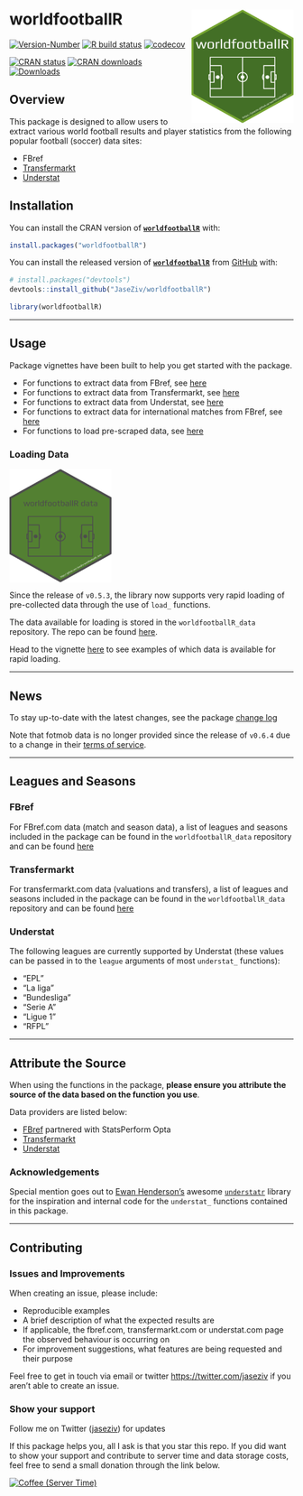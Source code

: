 
<!-- README.md is generated from README.Rmd. Please edit that file -->

# worldfootballR <img src="man/figures/logo.png" align="right" width="181" height="201"/>

<!-- badges: start -->

[![Version-Number](https://img.shields.io/github/r-package/v/JaseZiv/worldfootballR?label=worldfootballR%20(Dev))](https://github.com/JaseZiv/worldfootballR/)
[![R build
status](https://github.com/JaseZiv/worldfootballR/workflows/R-CMD-check/badge.svg)](https://github.com/JaseZiv/worldfootballR/actions)
[![codecov](https://codecov.io/gh/JaseZiv/worldfootballR/branch/main/graph/badge.svg?token=WGLU5J34VL)](https://app.codecov.io/gh/JaseZiv/worldfootballR)

[![CRAN
status](https://www.r-pkg.org/badges/version-last-release/worldfootballR?style=for-the-badge)](https://CRAN.R-project.org/package=worldfootballR)
[![CRAN
downloads](http://cranlogs.r-pkg.org/badges/grand-total/worldfootballR)](https://CRAN.R-project.org/package=worldfootballR)
[![Downloads](https://cranlogs.r-pkg.org/badges/worldfootballR)](https://cran.r-project.org/package=worldfootballR)
<!-- badges: end -->

## Overview

This package is designed to allow users to extract various world
football results and player statistics from the following popular
football (soccer) data sites:

- FBref
- [Transfermarkt](https://www.transfermarkt.com/)
- [Understat](https://understat.com/)

## Installation

You can install the CRAN version of
[**`worldfootballR`**](https://CRAN.R-project.org/package=worldfootballR)
with:

``` r
install.packages("worldfootballR")
```

You can install the released version of
[**`worldfootballR`**](https://github.com/JaseZiv/worldfootballR/) from
[GitHub](https://github.com/JaseZiv/worldfootballR) with:

``` r
# install.packages("devtools")
devtools::install_github("JaseZiv/worldfootballR")
```

``` r
library(worldfootballR)
```

------------------------------------------------------------------------

## Usage

Package vignettes have been built to help you get started with the
package.

- For functions to extract data from FBref, see
  [here](https://jaseziv.github.io/worldfootballR/articles/extract-fbref-data.html)
- For functions to extract data from Transfermarkt, see
  [here](https://jaseziv.github.io/worldfootballR/articles/extract-transfermarkt-data.html)
- For functions to extract data from Understat, see
  [here](https://jaseziv.github.io/worldfootballR/articles/extract-understat-data.html)
- For functions to extract data for international matches from FBref,
  see
  [here](https://jaseziv.github.io/worldfootballR/articles/fbref-data-internationals.html)
- For functions to load pre-scraped data, see
  [here](https://jaseziv.github.io/worldfootballR/articles/load-scraped-data.html)

### Loading Data

<img src="https://github.com/JaseZiv/worldfootballR_data/blob/master/man/figures/logo.png" align="center" width="181" height="201"/>

Since the release of `v0.5.3`, the library now supports very rapid
loading of pre-collected data through the use of `load_` functions.

The data available for loading is stored in the `worldfootballR_data`
repository. The repo can be found
[here](https://github.com/JaseZiv/worldfootballR_data).

Head to the vignette
[here](https://jaseziv.github.io/worldfootballR/articles/load-scraped-data.html)
to see examples of which data is available for rapid loading.

------------------------------------------------------------------------

## News

To stay up-to-date with the latest changes, see the package [change
log](https://jaseziv.github.io/worldfootballR/news/index.html)


Note that fotmob data is no longer provided since the release of `v0.6.4` due to
a change in their [terms of service](https://www.fotmob.com/tos.txt).

------------------------------------------------------------------------

## Leagues and Seasons

### FBref

For FBref.com data (match and season data), a list of leagues and
seasons included in the package can be found in the
`worldfootballR_data` repository and can be found
[here](https://github.com/JaseZiv/worldfootballR_data/blob/master/raw-data/all_leages_and_cups/all_competitions.csv)

### Transfermarkt

For transfermarkt.com data (valuations and transfers), a list of leagues
and seasons included in the package can be found in the
`worldfootballR_data` repository and can be found
[here](https://github.com/JaseZiv/worldfootballR_data/blob/master/raw-data/transfermarkt_leagues/main_comp_seasons.csv)

### Understat

The following leagues are currently supported by Understat (these values
can be passed in to the `league` arguments of most `understat_`
functions):

- “EPL”
- “La liga”
- “Bundesliga”
- “Serie A”
- “Ligue 1”
- “RFPL”

------------------------------------------------------------------------

## Attribute the Source

When using the functions in the package, **please ensure you attribute
the source of the data based on the function you use**.

Data providers are listed below:

- [FBref](https://fbref.com/en/) partnered with StatsPerform Opta
- [Transfermarkt](https://www.transfermarkt.com/)
- [Understat](https://understat.com/)

### Acknowledgements

Special mention goes out to [Ewan
Henderson’s](https://github.com/ewenme) awesome
[`understatr`](https://github.com/ewenme/understatr) library for the
inspiration and internal code for the `understat_` functions contained
in this package.

------------------------------------------------------------------------

## Contributing

### Issues and Improvements

When creating an issue, please include:

- Reproducible examples
- A brief description of what the expected results are
- If applicable, the fbref.com, transfermarkt.com or understat.com page
  the observed behaviour is occurring on
- For improvement suggestions, what features are being requested and
  their purpose

Feel free to get in touch via email or twitter
<https://twitter.com/jaseziv> if you aren’t able to create an issue.

### Show your support

Follow me on Twitter ([jaseziv](https://twitter.com/jaseziv)) for
updates

If this package helps you, all I ask is that you star this repo. If you
did want to show your support and contribute to server time and data
storage costs, feel free to send a small donation through the link
below.

<a href="https://www.buymeacoffee.com/jaseziv83A" target="_blank"><img src="https://cdn.buymeacoffee.com/buttons/default-orange.png" alt="Coffee (Server Time)" height="41" width="174"></a>
